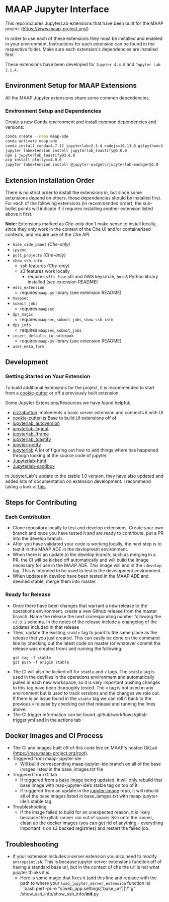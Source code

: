 # MAAP Jupyter Interface

This repo includes JupyterLab extensions that have been built for the MAAP project (https://www.maap-project.org/)

In order to use each of these extensions they must be installed and enabled in your environment. Instructions for each extension can be 
found in the respective folder. Make sure each extension's dependencies are installed first.

These extensions have been developed for `Jupyter 4.4.0` and `Jupyter Lab 2.1.4`.

## Environment Setup for MAAP Extensions
All the MAAP Jupyter extensions share some common dependencies.

### Environment Setup and Dependencies
Create a new Conda environment and install common dependencies and versions:
``` bash
conda create --name maap-ade
conda activate maap-ade
conda install conda=4.7.12 jupyterlab=2.1.4 nodejs=10.13.0 gitpython=3.0.2
jupyter labextension install jupyterlab_toastify@3.0.0
npm i jupyterlab_toastify@3.0.0
pip install plotly==4.0.0
jupyter labextension install @jupyter-widgets/jupyterlab-manager@2.0
```

## Extension Installation Order
There is no strict order to install the extensions in, but since some extensions depend on others, those dependencies should be installed first.  For each of the following extensions (in recommended order), the sub-bullet points will indicate if it requires installing another extension listed above it first.  

**Note:** Extensions marked as _Che-only_ don't make sense to install locally, since they only work in the context of the Che UI and/or containerized contexts, and require use of the Che API.

* `hide_side_panel` _(Che-only)_
* `ipycmc`
* `pull_projects` _(Che-only)_
* `show_ssh_info`
    * ssh features _(Che-only)_
    * s3 features work locally
        * requires `s3fs-fuse` util and AWS keys/role, `boto3` Python library installed (see extension README)
* `edsc_extension`
    * requires `maap-py` library (see extension README)
* `maapsec`
* `submit_jobs`
    * requires `maapsec`
* `dps_magic`
     * requires `maapsec`, `submit_jobs`, `show_ssh_info`
* `dps_info`
     * requires `maapsec`, `submit_jobs`
* `insert_defaults_to_notebook`
     * requires `maap-py` library (see extension README)
* `user_meta_form`

## Development
### Getting Started on Your Extension
To build additional extensions for the project, it is recommended to start from 
a [cookie-cutter](https://github.com/jupyterlab/extension-cookiecutter-ts) or off a previously built extension.

Some Jupyter Extensions/Resources we have found helpful:
* [pizzabutton](https://github.com/peterskipper/pizzabutton) Implements a basic server extension and connects it with UI
* [cookie-cutter-ts](https://github.com/jupyterlab/extension-cookiecutter-ts) Base to build UI extensions off of
* [jupyterlab_autoversion](https://github.com/timkpaine/jupyterlab_autoversion)
* [jupyterlab-logout](https://github.com/zgqallen/jupyterlab-logout)
* [jupyterlab_iframe](https://github.com/timkpaine/jupyterlab_iframe)
* [jupyterlab_toastify](https://github.com/fcollonval/jupyterlab_toastify)
* [jupyter-notify](https://github.com/ShopRunner/jupyter-notify)
* [jupyterlab](https://github.com/jupyterlab/jupyterlab) A lot of figuring out how to add things where has happened through looking at the source code of jupyter
* [Jupyterlab-html](https://github.com/mflevine/jupyterlab_html) 
* [Jupyterlab-sandbox](https://github.com/canavandl/jupyterlab_sandbox)

In JupyterLab's update to the stable 1.0 version, they have also updated and added lots of documentation on extension 
development. I recommend taking a look at [this](https://jupyterlab.readthedocs.io/en/stable/developer/extension_dev.html).

## Steps for Contributing
### Each Contribution
- Clone repository locally to test and develop extensions. Create your own branch and once you have tested it and are ready to contribute, put a PR into the develop branch.
- After you have validated your code is working locally, the next step is to test it in the MAAP ADE in the devlopment environment.
- When there is an update to the develop branch, such as merging in a PR, the CI will be kicked off automatically and will build the image necessary for use in the MAAP ADE. This image will end in the `:develop` tag. This is intended to be used to test in the development environment.
- When updates in develop have been tested in the MAAP ADE and deemed stable, merge them into master.
### Ready for Release
- Once there have been changes that warrant a new release to the operations environment, create a new Github release from the master branch. Name the release the next corresponding number following the `v3.0.1` schema. In the notes of the release include a changelog of the updates included in that release
- Then, update the existing `stable` tag to point to the same place as the release that you just created. This can easily be done on the command line by checking out the latest code on master (or whatever commit the release was created from) and running the following:
  ```
  git tag -f stable
  git push -f origin stable
  ```
- The CI will also be kicked off for `stable` and `v` tags. The `stable` tag is used in the devfiles in the operations environment and automatically pulled in each new workspace, so it is very important pushing changes to this tag have been thuroughly tested. The `v` tag is not used in any environment but is used to track versions and the changes we role out. If there is an issue found in the `stable` tag we can roll it back to the previous `v` release by checking out that release and running the lines above.
- The CI trigger information can be found .github/workflows/gitlab-trigger.yml and in the actions tab

## Docker Images and CI Process
- The CI and images built off of this code live on MAAP's hosted GitLab (https://mas.maap-project.org/root).
- Triggered from maap-jupyter-ide
    - Will build corresponding maap-jupyter-ide branch on all of the base images listed in the base_images.txt file
- Triggered from Gitlab
    - If triggered from a [base image](https://mas.maap-project.org/root/ade-base-images) being updated, it will only rebuild that base image with map-jupyter-ide’s stable tag on top of it.
    - If triggered from an update in the [jupyter-image](https://mas.maap-project.org/root/jupyter-image) repo, it will rebuild all of the base images listed in base_iamges.txt with maap-jupyter-ide’s stable tag.
- Troubleshooting
    - If the image failed to build for an unexpected reason, it is likely because the gitlab runner ran out of space. Ssh onto the runner, clean up the docker images (you can get rid of anything - everything important is on s3 backed registries) and restart the failed job.


## Troubleshooting
- If your extension includes a server extension you also need to modify `entrypoint.sh`. This is because jupyter server extensions function off of having a standard base url, but in the context of che the url is not what jupyter thinks it is.
  - Here is some magic that fixes it (add this line and replace with the path to where your `load_jupyter_server_extension` function is)
        ```bash
        perl -pi -e "s|web_app.settings\['base_url'\]|'/'|g" /show_ssh_info/show_ssh_info/__init__.py
